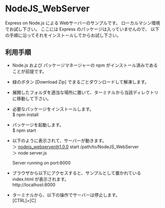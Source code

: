 # NodeJS_WebServer
Express on Node.js による Webサーバーのサンプルです。
ローカルマシン環境でお試し下さい。
ここには Express のパッケージは入っていませんので、
以下の手順に沿ってそれをインストールしてからお試し下さい。


## 利用手順

* Node.js および パッケージマネージャーの npm がインストール済みであることが前提です。
* 緑のボタン [Download Zip] でまるごとダウンロードして解凍します。
* 展開したフォルダを適当な場所に置いて、ターミナルから当該ディレクトリに移動して下さい。
* 必要なパッケージをインストールします。  
  $ npm install

* パッケージを起動します。  
  $ npm start

* 以下のように表示されて、サーバーが動きます。  
  ＞ nodejs_webserver@1.0.0 start /path/to/NodeJS_WebServer  
  ＞ node server.js  
  
  Server running on port:8000
  
* ブラウザから以下にアクセスすると、サンプルとして置かれている index.html が表示されます。  
  http://localhost:8000

* ターミナルから、以下の操作でサーバーは停止します。  
  [CTRL]+[C]
